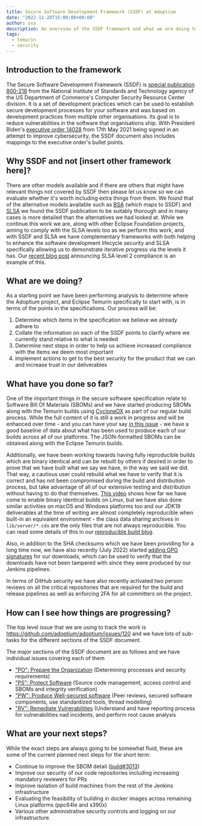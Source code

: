 ```yaml
---
title: Secure Software Development Framework (SSDF) at Adoptium
date: "2022-11-28T15:00:00+00:00"
author: sxa
description: An overview of the SSDF framework and what we are doing to work towards implementing it
tags:
  - temurin
  - security
---
```


## Introduction to the framework

The Secure Software Development Framework (SSDF) is
[special publication 800-218](https://csrc.nist.gov/Projects/ssdf)
from the National Institute of Standards and Technology agency of the US
Department of Commerce's Computer Security Resource Center division.  It is
a set of development practices which can be used to establish secure
development processes for your software and was based on development
practices from multiple other organisations.  Its goal is to reduce
vulnerabilities in the software that organisations ship.  With President
Biden's
[executive order 14028](https://www.federalregister.gov/documents/2021/05/17/2021-10460/improving-the-nations-cybersecurity)
from 17th May 2021 being signed in an attempt to improve cybersecurity,
the SSDF document also includes mappings to the executive order's bullet
points.

## Why SSDF and not [insert other framework here]?

There are other models available and if there are others that might have
relevant things not covered by SSDF then please let us know so we can
evaluate whether it's worth including extra things from them.  We found that
of the alternative models available such as
[BSA](https://www.bsa.org/reports/updated-bsa-framework-for-secure-software)
(which maps to SSDF) and [SLSA](https://slsa.dev/) we found the SSDF
publication to be suitably thorough and in many cases is more detailed than
the alternatives we had looked at.  While we continue this work we are,
along with other Eclipse Foundation projects, aiming to comply with the SLSA
levels too as we perform this work, and with SSDF and SLSA we have
complementary frameworks with both helping to enhance the software
development lifecycle security and SLSA specifically allowing us to
demonstrate iterative progress via the levels it has. Our
[recent blog post](https://adoptium.net/blog/2022/11/slsa2-temurin/)
announcing SLSA level 2 compliance is an example of this.

## What are we doing?

As a starting point we have been performing analysis to determine where the
Adoptium project, and Eclipse Temurin specifically to start with, is in
terms of the points in the specifications.  Our process will be:

1. Determine which items in the specification we believe we already adhere to
2. Collate the information on each of the SSDF points to clarify where we currently stand relative to what is needed
3. Determine next steps in order to help us achieve increased compliance with the items we deem most important
4. Implement actions to get to the best security for the product that we can and increase trust in our deliverables

## What have you done so far?

One of the important things in the secure software specification relate to
Software Bill Of Materials (SBOMs) and we have started producing
SBOMs along with the Temurin builds using [CycloneDX](https://cyclonedx.org)
as part of our regular build process.  While the full content of it is still
a work in progress and will be enhanced over time - and you can have your
say [in this issue](https://github.com/adoptium/temurin-build/issues/3013) -
we have a good baseline of data about what has been used to produce each of
our builds across all of our platforms.  The JSON-formatted SBOMs can be
obtained along with the Eclipse Temurin builds.

Additionally, we have been working towards having fully reproducible builds
which are binary identical and can be rebuilt by others if desired in order
to prove that we have built what we say we have, in the way we said we did.
That way, a cautious user could rebuild what we have to verify that it is
correct and has not been compromised during the build and distribution
process, but take advantage of all of our extensive testing and distribution
without having to do that themselves.
[This video](https://www.youtube.com/watch?v=rQpftEfMW5k) shows how far we have
come to enable binary identical builds on Linux, but we have also done similar
activities on macOS and Windows platforms too and our JDK19 deliverables at
the time of writing are almost completely reproducible when built-in an
equivalent environment - the class data sharing archives in
`lib/server/*.cds` are the only files that are not always reproducible.  You
can read some details of this in our [reproducible build
blog](https://blog.adoptium.net/2022/06/adoptium-reproducible-builds/).

Also, in addition to the SHA checksums which we have been providing for a
long time now, we have also recently (July 2022) started
[adding GPG signatures](https://blog.adoptium.net/2022/07/gpg-signed-releases/)
for our downloads, which can be used to verify that the downloads have not
been tampered with since they were produced by our Jenkins pipelines.

In terms of GitHub security we have also recently activated two person
reviews on all the critical repositories that are required for the build and
release pipelines as well as enforcing 2FA for all committers on the
project.

## How can I see how things are progressing?

The top level issue that we are using to track the work is
https://github.com/adoptium/adoptium/issues/120 and we have lots of
sub-tasks for the different sections of the SSDF document.

The major sections of the SSDF document are as follows and we have
individual issues covering each of them

- ["PO": Prepare the Organization](https://github.com/adoptium/adoptium/issues/122) (Determining processes and security requirements)
- ["PS": Protect Software](https://github.com/adoptium/adoptium/issues/123) (Source code management, access control and SBOMs and integrity verification)
- ["PW": Produce Well-secured software](https://github.com/adoptium/adoptium/issues/124) (Peer reviews, secured software components, use standardized tools, thread modelling)
- ["RV": Remediate Vulnerabilities](https://github.com/adoptium/adoptium/issues/125) (Understand and have reporting process for vulnerabilities nad incidents, and perform root cause analysis

## What are your next steps?

While the exact steps are always going to be somewhat fluid, these are some
of the current planned next steps for the short term:

- Continue to improve the SBOM detail ([build#3013](https://github.com/adoptium/temurin-build/issues/3013))
- Improve our security of our code repositories including increasing mandatory reviewers for PRs
- Improve isolation of build machines from the rest of the Jenkins infrastructure
- Evaluating the feasibility of building in docker images across remaining Linux platforms (ppc64le and s390x)
- Various other administrative security controls and logging on our infrastructure.
